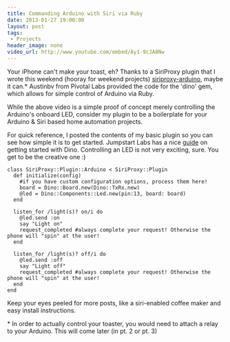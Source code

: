 ```yaml
---
title: Commanding Arduino with Siri via Ruby
date: 2013-01-27 19:00:00
layout: post
tags:
 - Projects
header_image: none
video_url: http://www.youtube.com/embed/Ay1-9cJA8Nw
---
```


Your iPhone can't make your toast, eh? Thanks to a SiriProxy plugin that I wrote this weekend (hooray for weekend projects) [siriproxy-arduino](http://github.com/nicoritschel/siriproxy-arduino.git), maybe it can.* Austinbv from Pivotal Labs provided the code for the 'dino' gem, which allows for simple control of Arduino via Ruby.

While the above video is a simple proof of concept merely controlling the Arduino's onboard LED, consider my plugin to be a boilerplate for your Arduino & Siri based home automation projects.

For quick reference, I posted the contents of my basic plugin so you can see how simple it is to get started. Jumpstart Labs has a nice [guide](http://tutorials.jumpstartlab.com/projects/arduino/introducing_arduino.html) on getting started with Dino. Controlling an LED is not very exciting, sure. You get to be the creative one :)

    class SiriProxy::Plugin::Arduino < SiriProxy::Plugin
      def initialize(config)
        #if you have custom configuration options, process them here!
        board = Dino::Board.new(Dino::TxRx.new)
        @led = Dino::Components::Led.new(pin:13, board: board)
      end

      listen_for /light(s)? on/i do
        @led.send :on
        say "Light on"
        request_completed #always complete your request! Otherwise the phone will "spin" at the user!
      end

      listen_for /light(s)? off/i do
        @led.send :off
        say "Light off" 
        request_completed #always complete your request! Otherwise the phone will "spin" at the user!
      end
    end

Keep your eyes peeled for more posts, like a siri-enabled coffee maker and easy install instructions.

\* In order to actually control your toaster, you would need to attach a relay to your Arduino. This will come later (in pt. 2 or pt. 3)
